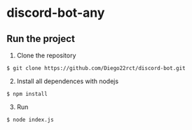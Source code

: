 # discord-bot-any

## Run the project
1. Clone the repository
```
$ git clone https://github.com/Diego22rct/discord-bot.git
```
2. Install all dependences with nodejs
```
$ npm install 
```
3. Run 
```
$ node index.js
```
